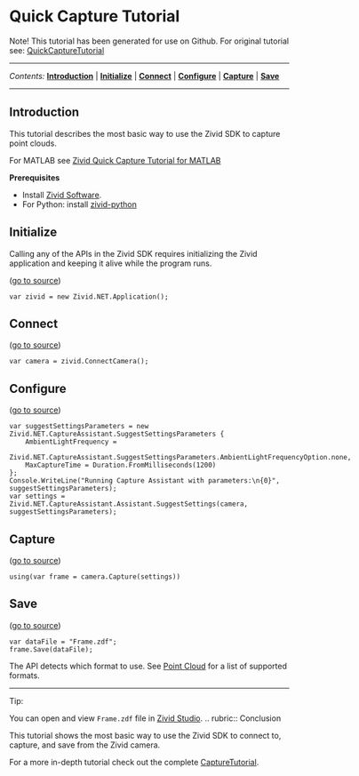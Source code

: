 # Quick Capture Tutorial

Note\! This tutorial has been generated for use on Github. For original
tutorial see:
[QuickCaptureTutorial](https://support.zivid.com/latest/rst/getting-started/quick-capture-tutorial.html)



---

*Contents:*
[**Introduction**](#Introduction) |
[**Initialize**](#Initialize) |
[**Connect**](#Connect) |
[**Configure**](#Configure) |
[**Capture**](#Capture) |
[**Save**](#Save)

---



## Introduction

This tutorial describes the most basic way to use the Zivid SDK to
capture point clouds.

For MATLAB see [Zivid Quick Capture Tutorial for
MATLAB](https://github.com/zivid/zivid-matlab-samples/blob/master/source/Camera/Basic/QuickCaptureTutorial.md)

**Prerequisites**

  - Install [Zivid
    Software](https://support.zivid.com/latest//getting-started/software-installation.html).
  - For Python: install
    [zivid-python](https://github.com/zivid/zivid-python#installation)

## Initialize

Calling any of the APIs in the Zivid SDK requires initializing the Zivid
application and keeping it alive while the program runs.

([go to
source](https://github.com/zivid/zivid-csharp-samples/tree/master//source/Camera/Basic/Capture/Capture.cs#L14))

``` sourceCode cs
var zivid = new Zivid.NET.Application();
```

## Connect

([go to
source](https://github.com/zivid/zivid-csharp-samples/tree/master//source/Camera/Basic/Capture/Capture.cs#L18))

``` sourceCode cs
var camera = zivid.ConnectCamera();
```

## Configure

([go to
source](https://github.com/zivid/zivid-csharp-samples/tree/master//source/Camera/Basic/CaptureAssistant/CaptureAssistant.cs#L19-L26))

``` sourceCode cs
var suggestSettingsParameters = new Zivid.NET.CaptureAssistant.SuggestSettingsParameters {
	AmbientLightFrequency =
		Zivid.NET.CaptureAssistant.SuggestSettingsParameters.AmbientLightFrequencyOption.none,
	MaxCaptureTime = Duration.FromMilliseconds(1200)
};
Console.WriteLine("Running Capture Assistant with parameters:\n{0}", suggestSettingsParameters);
var settings = Zivid.NET.CaptureAssistant.Assistant.SuggestSettings(camera, suggestSettingsParameters);
```

## Capture

([go to
source](https://github.com/zivid/zivid-csharp-samples/tree/master//source/Camera/Basic/Capture/Capture.cs#L31))

``` sourceCode cs
using(var frame = camera.Capture(settings))
```

## Save

([go to
source](https://github.com/zivid/zivid-csharp-samples/tree/master//source/Camera/Basic/Capture/Capture.cs#L34-L37))

``` sourceCode cs
var dataFile = "Frame.zdf";
frame.Save(dataFile);
```

The API detects which format to use. See [Point
Cloud](https://support.zivid.com/latest//reference-articles/point-cloud-structure-and-output-formats.html)
for a list of supported formats.

-----

Tip:

You can open and view `Frame.zdf` file in [Zivid
Studio](https://support.zivid.com/latest//getting-started/studio-guide.html).
.. rubric:: Conclusion

This tutorial shows the most basic way to use the Zivid SDK to connect
to, capture, and save from the Zivid camera.

For a more in-depth tutorial check out the complete
[CaptureTutorial](https://github.com/zivid/zivid-csharp-samples/tree/master/source/Camera/Basic/CaptureTutorial.md).

